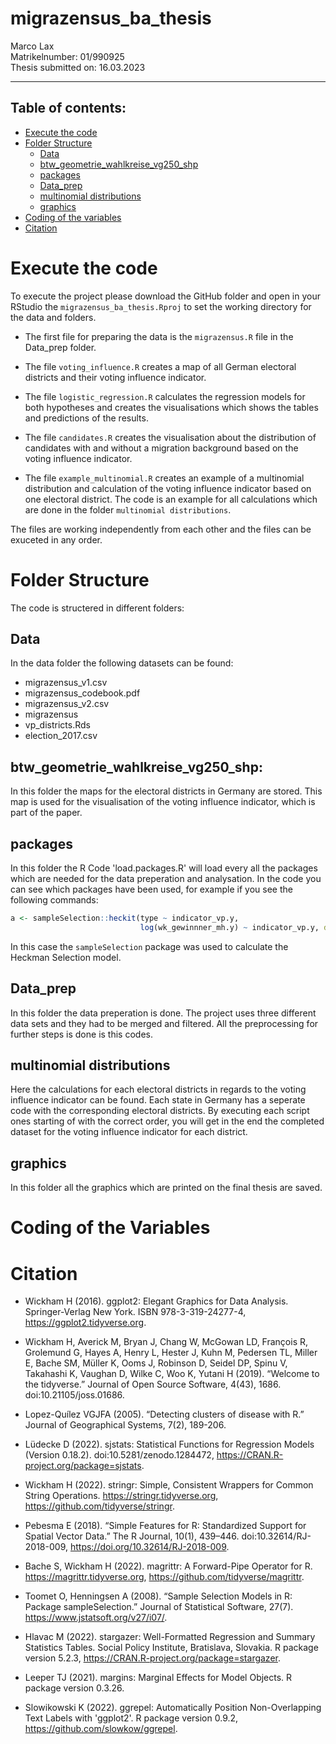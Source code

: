 # migrazensus_ba_thesis

<p> Marco Lax <br>
Matrikelnumber: 01/990925 <br>
Thesis submitted on: 16.03.2023 </p>

---

## Table of contents:

- [Execute the code](#execute-the-code)
- [Folder Structure](#folder-structure)
    - [Data](#data)
    - [btw_geometrie_wahlkreise_vg250_shp](#btw_geometrie_wahlkreise_vg250_shp)
    - [packages](#packages)
    - [Data_prep](#data_prep)
    - [multinomial distributions](#multinomial-distributions)
    - [graphics](#graphics)
- [Coding of the variables](#coding-of-the-variables)
- [Citation](#citation)

# Execute the code

To execute the project please download the GitHub folder and open in your RStudio the ```migrazensus_ba_thesis.Rproj``` to set the working directory for the data and folders.

- The first file for preparing the data is the ```migrazensus.R``` file in the Data_prep folder.

- The file ```voting_influence.R``` creates a map of all German electoral districts and their voting influence indicator.

- The file ```logistic_regression.R``` calculates the regression models for both hypotheses and creates the visualisations which shows the tables and predictions of the results.

- The file ```candidates.R``` creates the visualisation about the distribution of candidates with and without a migration background based on the voting influence indicator.

- The file ```example_multinomial.R``` creates an example of a multinomial distribution and calculation of the voting influence indicator based on one electoral district. The code is an example for all calculations which are done in the folder ```multinomial distributions```. 

The files are working independently from each other and the files can be exuceted in any order.

# Folder Structure

The code is structered in different folders:

## Data

In the data folder the following datasets can be found:

- migrazensus_v1.csv
- migrazensus_codebook.pdf
- migrazensus_v2.csv
- migrazensus
- vp_districts.Rds
- election_2017.csv

## btw_geometrie_wahlkreise_vg250_shp:

In this folder the maps for the electoral districts in Germany are stored. This map is used for the visualisation of the voting influence indicator, which is part of the paper.

## packages

In this folder the R Code 'load.packages.R' will load every all the packages which are needed for the data preperation and analysation. In the code you can see which packages have been used, for example if you see the following commands:

```R
a <- sampleSelection::heckit(type ~ indicator_vp.y,
                             log(wk_gewinnner_mh.y) ~ indicator_vp.y, data=candidates_all)
```
In this case the ```sampleSelection``` package was used to calculate the Heckman Selection model.

## Data_prep

In this folder the data preperation is done. The project uses three different data sets and they had to be merged and filtered. All the preprocessing for further steps is done is this codes.

## multinomial distributions

Here the calculations for each electoral districts in regards to the voting influence indicator can be found. Each state in Germany has a seperate code with the corresponding electoral districts. By executing each script ones starting of with the correct order, you will get in the end the completed dataset for the voting influence indicator for each district.

## graphics

In this folder all the graphics which are printed on the final thesis are saved.

# Coding of the Variables

# Citation

- Wickham H (2016). ggplot2: Elegant Graphics for Data Analysis. Springer-Verlag New York. ISBN 978-3-319-24277-4, https://ggplot2.tidyverse.org.

- Wickham H, Averick M, Bryan J, Chang W, McGowan LD, François R, Grolemund G, Hayes A, Henry L, Hester J, Kuhn M, Pedersen TL, Miller E, Bache SM, Müller K, Ooms J, Robinson D, Seidel DP, Spinu V, Takahashi K, Vaughan D, Wilke C, Woo K, Yutani H (2019). “Welcome to the tidyverse.” Journal of Open Source Software, 4(43), 1686. doi:10.21105/joss.01686.

- Lopez-Quílez VGJFA (2005). “Detecting clusters of disease with R.” Journal of Geographical Systems, 7(2), 189-206.

- Lüdecke D (2022). sjstats: Statistical Functions for Regression Models (Version 0.18.2). doi:10.5281/zenodo.1284472, https://CRAN.R-project.org/package=sjstats.

- Wickham H (2022). stringr: Simple, Consistent Wrappers for Common String Operations. https://stringr.tidyverse.org, https://github.com/tidyverse/stringr.

- Pebesma E (2018). “Simple Features for R: Standardized Support for Spatial Vector Data.” The R Journal, 10(1), 439–446. doi:10.32614/RJ-2018-009, https://doi.org/10.32614/RJ-2018-009.

- Bache S, Wickham H (2022). magrittr: A Forward-Pipe Operator for R. https://magrittr.tidyverse.org, https://github.com/tidyverse/magrittr.

- Toomet O, Henningsen A (2008). “Sample Selection Models in R: Package sampleSelection.” Journal of Statistical Software, 27(7). https://www.jstatsoft.org/v27/i07/.

- Hlavac M (2022). stargazer: Well-Formatted Regression and Summary Statistics Tables. Social Policy Institute, Bratislava, Slovakia. R package version 5.2.3, https://CRAN.R-project.org/package=stargazer.

- Leeper TJ (2021). margins: Marginal Effects for Model Objects. R package version 0.3.26.

- Slowikowski K (2022). ggrepel: Automatically Position Non-Overlapping Text Labels with 'ggplot2'. R package version 0.9.2, https://github.com/slowkow/ggrepel.